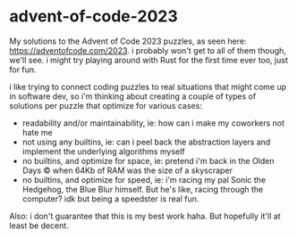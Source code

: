 # advent-of-code-2023
My solutions to the Advent of Code 2023 puzzles, as seen here: https://adventofcode.com/2023.  i probably won't get to all of them though, we'll see.  i might try playing around with Rust for the first time ever too, just for fun.

i like trying to connect coding puzzles to real situations that might come up in software dev, so i'm thinking about creating a couple of types of solutions per puzzle that optimize for various cases:
- readability and/or maintainability, ie: how can i make my coworkers not hate me
- not using any builtins, ie: can i peel back the abstraction layers and implement the underlying algorithms myself
- no builtins, and optimize for space, ie: pretend i'm back in the Olden Days © when 64Kb of RAM was the size of a skyscraper
- no builtins, and optimize for speed, ie: i'm racing my pal Sonic the Hedgehog, the Blue Blur himself. But he's like, racing through the computer?  idk but being a speedster is real fun.

Also: i don't guarantee that this is my best work haha.  But hopefully it'll at least be decent.
